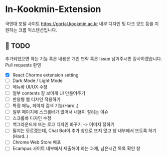 # In-Kookmin-Extension

국민대 포털 사이트 https://portal.kookmin.ac.kr 내부 디자인 및 다크 모드 등을 지원하는 크롬 익스텐션입니다.

## 🤔 TODO
추가되었으면 하는 기능 혹은 내용은 개인 연락 혹은 Issue 남겨주시면 감사하겠습니다. Pull requests 환영

- [x] React Chorme extension setting 
- [ ] Dark Mode / Light Mode
- [ ] 메뉴바 UI/UX 수정
- [ ] 일부 contents 잘 보이게 UI 만들어주기
- [ ] 반응형 웹 디자인 적용하기
- [ ] 특정 메뉴, 페이지 검색 기능(Hard..)
- [ ] 일부 페이지에 스크롤바가 없어서 내용이 잘리는 이슈
- [ ] 스크롤바 디자인 수정
- [ ] 백그라운드에 뜨는 로고 디자인 바꾸기 -> 이미지 정하기
- [ ] 될지는 모르겠는데, Chat Bot이 추가 창으로 뜨지 않고 창 내부에서 뜨도록 하기(Hard..)
- [ ] Chrome Web Store 배포
- [ ] Ecampus 사이트 내부에서 제출해야 하는 과제, 남은시간 목록 확인 창
